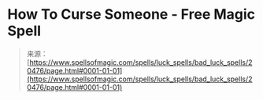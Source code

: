 <!--yml
category: 未分类
date: 2024-06-12 19:03:20
-->

# How To Curse Someone - Free Magic Spell

> 来源：[https://www.spellsofmagic.com/spells/luck_spells/bad_luck_spells/20476/page.html#0001-01-01](https://www.spellsofmagic.com/spells/luck_spells/bad_luck_spells/20476/page.html#0001-01-01)